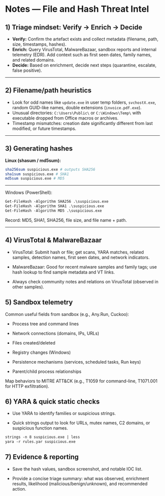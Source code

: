 
# Notes — File and Hash Threat Intel


## 1) Triage mindset: Verify → Enrich → Decide


- **Verify:** Confirm the artefact exists and collect metadata (filename, path, size, timestamps, hashes).
- **Enrich:** Query VirusTotal, MalwareBazaar, sandbox reports and internal telemetry (EDR). Add context such as first seen dates, family names, and related domains.
- **Decide:** Based on enrichment, decide next steps (quarantine, escalate, false positive).


---


## 2) Filename/path heuristics


- Look for odd names like `update.exe` in user temp folders, `svchostX.exe`, random GUID-like names, double extensions (`invoice.pdf.exe`).
- Unusual directories: `C:\Users\Public\` or `C:\Windows\Temp\` with executable dropped from Office macros or archives.
- Timestamp mismatches: creation date significantly different from last modified, or future timestamps.


---


## 3) Generating hashes


**Linux (shasum / md5sum):**


```bash
sha256sum suspicious.exe # outputs SHA256
sha1sum suspicious.exe # SHA1
md5sum suspicious.exe # MD5
```

---

Windows (PowerShell):
```markdown
Get-FileHash -Algorithm SHA256 .\suspicious.exe
Get-FileHash -Algorithm SHA1 .\suspicious.exe
Get-FileHash -Algorithm MD5 .\suspicious.exe
```
Record: MD5, SHA1, SHA256, file size, and file name + path.

---

## 4) VirusTotal & MalwareBazaar

- VirusTotal: Submit hash or file; get scans, YARA matches, related samples, detection names, first seen dates, and network indicators.

- MalwareBazaar: Good for recent malware samples and family tags; use hash lookup to find sample metadata and VT links.

- Always check community notes and relations on VirusTotal (observed in other samples).

## 5) Sandbox telemetry

Common useful fields from sandbox (e.g., Any.Run, Cuckoo):

- Process tree and command lines

- Network connections (domains, IPs, URLs)

- Files created/deleted

- Registry changes (Windows)

- Persistence mechanisms (services, scheduled tasks, Run keys)

- Parent/child process relationships

Map behaviors to MITRE ATT&CK (e.g., T1059 for command-line, T1071.001 for HTTP exfiltration).

## 6) YARA & quick static checks

- Use YARA to identify families or suspicious strings.

- Quick strings output to look for URLs, mutex names, C2 domains, or suspicious function names.
```markdown
strings -n 8 suspicious.exe | less
yara -r rules.yar suspicious.exe
```
## 7) Evidence & reporting

- Save the hash values, sandbox screenshot, and notable IOC list.

- Provide a concise triage summary: what was observed, enrichment results, likelihood (malicious/benign/unknown), and recommended action.
